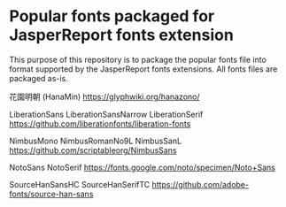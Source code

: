 Popular fonts packaged for JasperReport fonts extension
===============================================

This purpose of this repository is to package the popular fonts file into format supported by the JasperReport fonts extensions.
All fonts files are packaged as-is. 

花園明朝 (HanaMin)
https://glyphwiki.org/hanazono/

LiberationSans
LiberationSansNarrow
LiberationSerif
https://github.com/liberationfonts/liberation-fonts

NimbusMono
NimbusRomanNo9L
NimbusSanL
https://github.com/scriptableorg/NimbusSans

NotoSans
NotoSerif
https://fonts.google.com/noto/specimen/Noto+Sans

SourceHanSansHC
SourceHanSerifTC
https://github.com/adobe-fonts/source-han-sans

